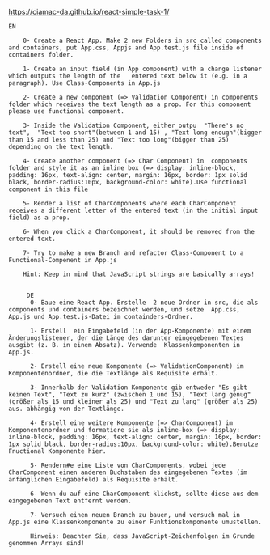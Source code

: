 https://ciamac-da.github.io/react-simple-task-1/

    EN
         
        0- Create a React App. Make 2 new Folders in src called components and containers, put App.css, Appjs and App.test.js file inside of containers folder.

        1- Create an input field (in App component) with a change listener which outputs the length of the   entered text below it (e.g. in a paragraph). Use Class-Components in App.js 
          
        2- Create a new component (=> Validation Component) in components folder which receives the text length as a prop. For this component please use functional component.
         
        3- Inside the Validation Component, either outpu  "There's no text",  "Text too short"(between 1 and 15) , "Text long enough"(bigger than 15 and less than 25) and "Text too long"(bigger than 25) depending on the text length. 
        
        4- Create another component (=> Char Component) in  components folder and style it as an inline box (=> display: inline-block, padding: 16px, text-align: center, margin: 16px, border: 1px solid black, border-radius:10px, background-color: white).Use functional component in this file

        5- Render a list of CharComponents where each CharComponent receives a different letter of the entered text (in the initial input field) as a prop.
         
        6- When you click a CharComponent, it should be removed from the entered text.

        7- Try to make a new Branch and refactor Class-Component to a Functional-Compenent in App.js

        Hint: Keep in mind that JavaScript strings are basically arrays!


         DE 
          0- Baue eine React App. Erstelle  2 neue Ordner in src, die als components und containers bezeichnet werden, und setze  App.css, App.js und App.test.js-Datei im containders-Ordner.

          1- Erstell  ein Eingabefeld (in der App-Komponente) mit einem Änderungslistener, der die Länge des darunter eingegebenen Textes ausgibt (z. B. in einem Absatz). Verwende  Klassenkomponenten in App.js.

          2- Erstell eine neue Komponente (=> ValidationComponent) im Komponentenordner, die die Textlänge als Requisite erhält.

          3- Innerhalb der Validation Komponente gib entweder "Es gibt keinen Text", "Text zu kurz" (zwischen 1 und 15), "Text lang genug" (größer als 15 und kleiner als 25) und "Text zu lang" (größer als 25) aus. abhängig von der Textlänge.

          4- Erstell eine weitere Komponente (=> CharComponent) im Komponentenordner und formatiere sie als inline-box (=> display: inline-block, padding: 16px, text-align: center, margin: 16px, border: 1px solid black, border-radius:10px, background-color: white).Benutze Fnuctional Komponente hier.

          5- Rendern#e eine Liste von CharComponents, wobei jede CharComponent einen anderen Buchstaben des eingegebenen Textes (im anfänglichen Eingabefeld) als Requisite erhält.

          6- Wenn du auf eine CharComponent klickst, sollte diese aus dem eingegebenen Text entfernt werden.

          7- Versuch einen neuen Branch zu bauen, und versuch mal in App.js eine Klassenkomponente zu einer Funktionskomponente umustellen.

          Hinweis: Beachten Sie, dass JavaScript-Zeichenfolgen im Grunde genommen Arrays sind!